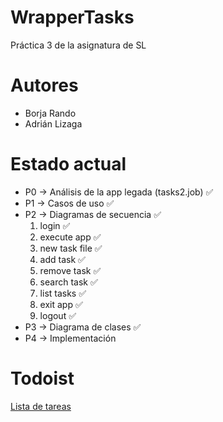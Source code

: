 # WrapperTasks
Práctica 3 de la asignatura de SL

# Autores
- Borja Rando
- Adrián Lizaga

# Estado actual
- P0 -> Análisis de la app legada (tasks2.job) :white_check_mark:
- P1 -> Casos de uso :white_check_mark:
- P2 -> Diagramas de secuencia :white_check_mark:
	1. login :white_check_mark:
	2. execute app :white_check_mark:
	3. new task file :white_check_mark:
	4. add task :white_check_mark:
	5. remove task :white_check_mark:
	6. search task :white_check_mark:
	7. list tasks :white_check_mark:
	8. exit app :white_check_mark:
	9. logout :white_check_mark:
- P3 -> Diagrama de clases :white_check_mark:
- P4 -> Implementación

# Todoist
[Lista de tareas](https://todoist.com/app/#project%2F2250526740)